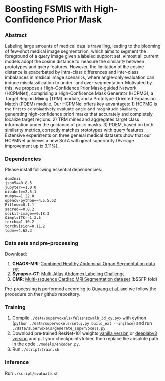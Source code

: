# Boosting FSMIS with High-Confidence Prior Mask


### Abstract
Labeling large amounts of medical data is travailing, leading to the blooming of few-shot medical image segmentation, which aims to segment the foreground of a query image given a labeled support set. Almost all current models adopt the cosine distance to measure the similarity between prototypes and query features. However, the limitation of the cosine distance is exacerbated by intra-class differences and inter-class imbalances in medical image scenarios, where angle-only evaluation can induce misclassification to under- and over-segmentation. Motivated by this, we propose a High-Confidence Prior Mask-guided Network (HCPMNet), comprising a High-Confidence Mask Generator (HCPMG), a Target Region Mining (TRM) module, and a Prototype-Oriented Expansion Match (POEM) module. Our HCPMNet offers key advantages: 1) HCPMG is the first to combinatively evaluate angle and magnitude similarity, generating high-confidence priori masks that accurately and completely localize target regions. 2) TRM mines and aggregates target class information under the guidance of priori masks. 3) POEM, based on both similarity metrics, correctly matches prototypes with query features. Extensive experiments on three general medical datasets show that our HCPMNet achieves a new SoTA with great superiority (Average improvement up to 3.11\%).

### Dependencies
Please install following essential dependencies:
```
dcm2nii
json5==0.8.5
jupyter==1.0.0
nibabel==2.5.1
numpy==1.22.0
opencv-python==4.5.5.62
Pillow>=8.1.1
sacred==0.8.2
scikit-image==0.18.3
SimpleITK==1.2.3
torch==1.10.2
torchvision=0.11.2
tqdm==4.62.3
```

### Data sets and pre-processing
Download:
1) **CHAOS-MRI**: [Combined Healthy Abdominal Organ Segmentation data set](https://chaos.grand-challenge.org/)
2) **Synapse-CT**: [Multi-Atlas Abdomen Labeling Challenge](https://www.synapse.org/#!Synapse:syn3193805/wiki/218292)
3) **CMR**: [Multi-sequence Cardiac MRI Segmentation data set](https://zmiclab.github.io/projects/mscmrseg19/) (bSSFP fold)

Pre-processing is performed according to [Ouyang et al.](https://github.com/cheng-01037/Self-supervised-Fewshot-Medical-Image-Segmentation/tree/2f2a22b74890cb9ad5e56ac234ea02b9f1c7a535) and we follow the procedure on their github repository.

### Training
1. Compile `./data/supervoxels/felzenszwalb_3d_cy.pyx` with cython (`python ./data/supervoxels/setup.py build_ext --inplace`) and run `./data/supervoxels/generate_supervoxels.py` 
2. Download pre-trained ResNet-101 weights [vanilla version](https://download.pytorch.org/models/resnet101-63fe2227.pth) or [deeplabv3 version](https://download.pytorch.org/models/deeplabv3_resnet101_coco-586e9e4e.pth) and put your checkpoints folder, then replace the absolute path in the code `./models/encoder.py`.  
3. Run `./script/train.sh` 

### Inference
Run `./script/evaluate.sh` 
